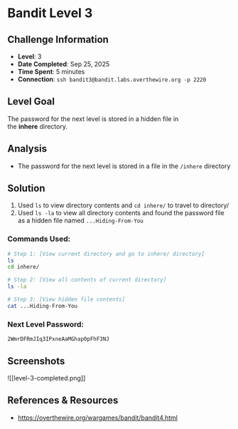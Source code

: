 # Bandit Level 3

## Challenge Information
- **Level**: 3
- **Date Completed**: Sep 25, 2025
- **Time Spent**: 5 minutes
- **Connection**: `ssh bandit3@bandit.labs.overthewire.org -p 2220`

## Level Goal

The password for the next level is stored in a hidden file in the **inhere** directory.

## Analysis
- The password for the next level is stored in a file in the `/inhere` directory

## Solution
1. Used `ls` to view directory contents and `cd inhere/` to travel to directory/
2. Used `ls -la` to view all directory contents and found the password file as a hidden file named `...Hiding-From-You`

### Commands Used:
```bash
# Step 1: [View current directory and go to inhere/ directory]
ls
cd inhere/

# Step 2: [View all contents of current directory]  
ls -la

# Step 3: [View hidden file contents]
cat ...Hiding-From-You
```
### Next Level Password: 
```
2WmrDFRmJIq3IPxneAaMGhap0pFhF3NJ
```
## Screenshots
![[level-3-completed.png]]

## References & Resources
- https://overthewire.org/wargames/bandit/bandit4.html